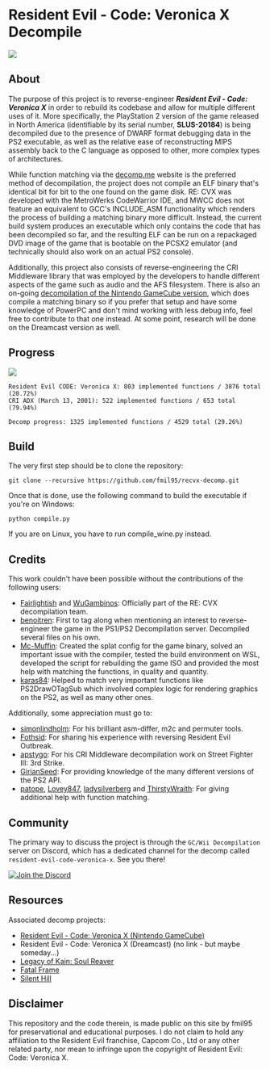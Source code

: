 # Resident Evil - Code: Veronica X Decompile

<img src="https://i.imgur.com/3Fl2QNQ.png"/> 

## About

The purpose of this project is to reverse-engineer ***Resident Evil - Code: Veronica X*** in order to rebuild its codebase and allow for multiple different uses of it. More specifically, the PlayStation 2 version of the game released in North America (identifiable by its serial number, **SLUS-20184**) is being decompiled due to the presence of DWARF format debugging data in the PS2 executable, as well as the relative ease of reconstructing MIPS assembly back to the C language as opposed to other, more complex types of architectures. 

While function matching via the [decomp.me](https://decomp.me/preset/145) website is the preferred method of decompilation, the project does not compile an ELF binary that's identical bit for bit to the one found on the game disk. RE: CVX was developed with the MetroWerks CodeWarrior IDE, and MWCC does not feature an equivalent to GCC's INCLUDE_ASM functionality which renders the process of building a matching binary more difficult. Instead, the current build system produces an executable which only contains the code that has been decompiled so far, and the resulting ELF can be run on a repackaged DVD image of the game that is bootable on the PCSX2 emulator (and technically should also work on an actual PS2 console).

Additionally, this project also consists of reverse-engineering the CRI Middleware library that was employed by the developers to handle different aspects of the game such as audio and the AFS filesystem. There is also an on-going [decompilation of the Nintendo GameCube version](https://github.com/fmil95/recvx-gc-decomp), which does compile a matching binary so if you prefer that setup and have some knowledge of PowerPC and don't mind working with less debug info, feel free to contribute to that one instead. At some point, research will be done on the Dreamcast version as well. 

## Progress 

<img src="https://i.imgur.com/qiMejZz.png"/>

<!-- PROGRESS-START -->
```
Resident Evil CODE: Veronica X: 803 implemented functions / 3876 total (20.72%)
CRI ADX (March 13, 2001): 522 implemented functions / 653 total (79.94%)

Decomp progress: 1325 implemented functions / 4529 total (29.26%)
```
<!-- PROGRESS-END -->

## Build

The very first step should be to clone the repository: 
```
git clone --recursive https://github.com/fmil95/recvx-decomp.git
```

Once that is done, use the following command to build the executable if you're on Windows:
```
python compile.py
```

If you are on Linux, you have to run compile_wine.py instead.

## Credits

This work couldn't have been possible without the contributions of the following users:

* [Fairlightish](https://github.com/Fairlightish) and [WuGambinos](https://github.com/WuGambinos): Officially part of the RE: CVX decompilation team. 
* [benoitren](https://git.sr.ht/~benoitren): First to tag along when mentioning an interest to reverse-engineer the game in the PS1/PS2 Decompilation server. Decompiled several files on his own.
* [Mc-Muffin](https://github.com/Mc-Muffin): Created the splat config for the game binary, solved an important issue with the compiler, tested the build environment on WSL, developed the script for rebuilding the game ISO and provided the most help with matching the functions, in quality and quantity.   
* [karas84](https://github.com/karas84): Helped to match very important functions like PS2DrawOTagSub which involved complex logic for rendering graphics on the PS2, as well as many other ones.

Additionally, some appreciation must go to:

* [simonlindholm](https://github.com/simonlindholm): For his brilliant asm-differ, m2c and permuter tools.
* [Fothsid](https://github.com/Fothsid): For sharing his experience with reversing Resident Evil Outbreak.
* [apstygo](https://github.com/apstygo): For his CRI Middleware decompilation work on Street Fighter III: 3rd Strike. 
* [GirianSeed](https://github.com/GirianSeed): For providing knowledge of the many different versions of the PS2 API.
* [patope](https://github.com/patope), [Lovey847](https://github.com/Lovey847), [ladysilverberg](https://github.com/ladysilverberg) and [ThirstyWraith](https://github.com/ThirstyWraith): For giving additional help with function matching.

## Community

The primary way to discuss the project is through the `GC/Wii Decompilation` server on Discord, which has a dedicated channel for the decomp called `resident-evil-code-veronica-x`. See you there!

[![Join the Discord](https://dcbadge.limes.pink/api/server/https://discord.gg/hKx3FJJgrV)](https://discord.gg/https://discord.gg/hKx3FJJgrV)

## Resources

Associated decomp projects:
- [Resident Evil - Code: Veronica X (Nintendo GameCube)](https://github.com/fmil95/recvx-gc-decomp)
- Resident Evil - Code: Veronica X (Dreamcast) (no link - but maybe someday...) 
- [Legacy of Kain: Soul Reaver](https://github.com/fmil95/soul-re)
- [Fatal Frame](https://github.com/Mikompilation/Himuro)
- [Silent Hill](https://github.com/Vatuu/silent-hill-decomp)

## Disclaimer

This repository and the code therein, is made public on this site by fmil95 for preservational and educational purposes. I do not claim to hold any affiliation to the Resident Evil franchise, Capcom Co., Ltd or any other related party, nor mean to infringe upon the copyright of Resident Evil: Code: Veronica X.
